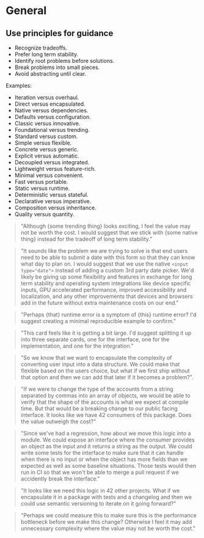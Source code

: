 # General

## Use principles for guidance

- Recognize tradeoffs.
- Prefer long term stability.
- Identify root problems before solutions.
- Break problems into small pieces.
- Avoid abstracting until clear.

Examples:

- Iteration versus overhaul.
- Direct versus encapsulated.
- Native versus dependencies.
- Defaults versus configuration.
- Classic versus innovative.
- Foundational versus trending.
- Standard versus custom.
- Simple versus flexible.
- Concrete versus generic.
- Explicit versus automatic.
- Decoupled versus integrated.
- Lightweight versus feature-rich.
- Minimal versus convenient.
- Fast versus portable.
- Static versus runtime.
- Deterministic versus stateful.
- Declarative versus imperative.
- Composition versus inheritance.
- Quality versus quantity.

> "Although {some trending thing} looks exciting, I feel the value may not be worth the cost. I would suggest that we stick with {some native thing} instead for the tradeoff of long term stability."

> "It sounds like the problem we are trying to solve is that end users need to be able to submit a date with this form so that they can know what day to plan on. I would suggest that we use the native `<input type="date">` instead of adding a custom 3rd party date picker. We'd likely be giving up some flexibility and features in exchange for long term stability and operating system integrations like device specific inputs, GPU accelerated performance, improved accessibility and localization, and any other improvements that devices and browsers add in the future without extra maintenance costs on our end."

> "Perhaps {that} runtime error is a symptom of {this} runtime error? I'd suggest creating a minimal reproducible example to confirm."

> "This card feels like it is getting a bit large. I'd suggest splitting it up into three separate cards, one for the interface, one for the implementation, and one for the integration."

> "So we know that we want to encapsulate the complexity of converting user input into a data structure. We could make that flexible based on the users choice, but what if we first ship without that option and then we can add that later if it becomes a problem?".

> "If we were to change the type of the accounts from a string separated by commas into an array of objects, we would be able to verify that the shape of the accounts is what we expect at compile time. But that would be a breaking change to our public facing interface. It looks like we have 42 consumers of this package. Does the value outweigh the cost?"

> "Since we've had a regression, how about we move this logic into a module. We could expose an interface where the consumer provides an object as the input and it returns a string as the output. We could write some tests for the interface to make sure that it can handle when there is no input or when the object has more fields than we expected as well as some baseline situations. Those tests would then run in CI so that we won't be able to merge a pull request if we accidently break the interface."

> "It looks like we need this logic in 42 other projects. What if we encapsulate it in a package with tests and a changelog and then we could use semantic versioning to iterate on it going forward?"

> "Perhaps we could measure this to make sure this is the performance bottleneck before we make this change? Otherwise I feel it may add unnecessary complexity where the value may not be worth the cost."
